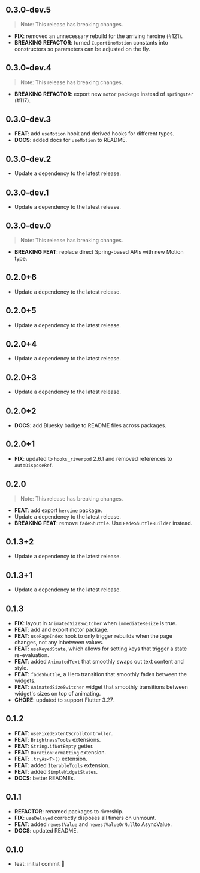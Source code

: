 ## 0.3.0-dev.5

> Note: This release has breaking changes.

 - **FIX**: removed an unnecessary rebuild for the arriving heroine (#121).
 - **BREAKING** **REFACTOR**: turned `CupertinoMotion` constants into constructors so parameters can be adjusted on the fly.

## 0.3.0-dev.4

> Note: This release has breaking changes.
 - **BREAKING** **REFACTOR**: export new `motor` package instead of `springster` (#117).

## 0.3.0-dev.3

 - **FEAT**: add `useMotion` hook and derived hooks for different types.
 - **DOCS**: added docs for `useMotion` to README.

## 0.3.0-dev.2

 - Update a dependency to the latest release.

## 0.3.0-dev.1

 - Update a dependency to the latest release.

## 0.3.0-dev.0

> Note: This release has breaking changes.

 - **BREAKING** **FEAT**: replace direct Spring-based APIs with new Motion type.

## 0.2.0+6

 - Update a dependency to the latest release.

## 0.2.0+5

 - Update a dependency to the latest release.

## 0.2.0+4

 - Update a dependency to the latest release.

## 0.2.0+3

 - Update a dependency to the latest release.

## 0.2.0+2

 - **DOCS**: add Bluesky badge to README files across packages.

## 0.2.0+1

 - **FIX**: updated to `hooks_riverpod` 2.6.1 and removed references to `AutoDisposeRef`.

## 0.2.0
> Note: This release has breaking changes.

 - **FEAT**: add export `heroine` package.
 - Update a dependency to the latest release.
 - **BREAKING** **FEAT**: remove `fadeShuttle`. Use `FadeShuttleBuilder` instead.

## 0.1.3+2

 - Update a dependency to the latest release.

## 0.1.3+1

 - Update a dependency to the latest release.

## 0.1.3

 - **FIX**: layout in `AnimatedSizeSwitcher` when `immediateResize` is true.
 - **FEAT**: add and export motor package.
 - **FEAT**: `usePageIndex` hook to only trigger rebuilds when the page changes, not any inbetween values.
 - **FEAT**: `useKeyedState`, which allows for setting keys that trigger a state re-evaluation.
 - **FEAT**: added `AnimatedText` that smoothly swaps out text content and style.
 - **FEAT**: `fadeShuttle`, a Hero transition that smoothly fades between the widgets.
 - **FEAT**: `AnimatedSizeSwitcher` widget that smoothly transitions between widget's sizes on top of animating.
 - **CHORE**: updated to support Flutter 3.27.

## 0.1.2

 - **FEAT**: `useFixedExtentScrollController`.
 - **FEAT**: `BrightnessTools` extensions.
 - **FEAT**: `String.ifNotEmpty` getter.
 - **FEAT**: `DurationFormatting` extension.
 - **FEAT**: `.tryAs<T>()` extension.
 - **FEAT**: added `IterableTools` extension.
 - **FEAT**: added `SimpleWidgetStates`.
 - **DOCS**: better READMEs.

## 0.1.1

 - **REFACTOR**: renamed packages to rivership.
 - **FIX**: `useDelayed` correctly disposes all timers on unmount.
 - **FEAT**: added `newestValue` and `newestValueOrNull`to AsyncValue.
 - **DOCS**: updated README.

## 0.1.0

- feat: initial commit 🎉
